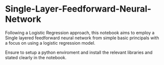 # Single-Layer-Feedforward-Neural-Network

Following a Logistic Regression approach, this notebook aims to employ a Single layered feedforward neural network from simple basic principals with a focus on using a logistic regression model.

Ensure to setup a python enviroment and install the relevant libraries and stated clearly in the notebook. 
